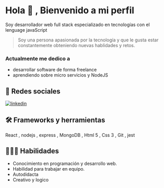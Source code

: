 
# Hola 👋 , Bienvenido a mi perfil

Soy desarrollador web full stack especializado en tecnologías con el lenguage javaScript

> Soy una persona apasionada por la tecnología y que le gusta estar constantemente obteniendo nuevas hablidades y retos.

### Actualmente me dedico a  
- desarrollar software de forma freelance 
- aprendiendo sobre micro servicios y NodeJS


## 🔗 Redes sociales

[![linkedin](https://img.shields.io/badge/linkedin-0A66C2?style=for-the-badge&logo=linkedin&logoColor=white)](https://www.linkedin.com/in/julio-david-grajales-paredes/)



## 🛠 Frameworks y herramientas
React , nodejs , express  , MongoDB , Html 5 , Css 3 , Git , jest


## 👨🏻‍🚀 Habilidades

- Conocimiento en programación  y desarrollo web. 
- Habilidad para trabajar en equipo.
- Autodidacta
- Creativo y logico 

